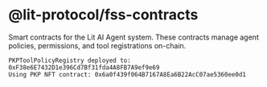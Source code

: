 # @lit-protocol/fss-contracts

Smart contracts for the Lit AI Agent system. These contracts manage agent policies, permissions, and tool registrations on-chain.

```
PKPToolPolicyRegistry deployed to: 0xF38e6E7432D1e396Cd7Bf31fda4A8FB7A9ef9e69
Using PKP NFT contract: 0x6a0f439f064B7167A8Ea6B22AcC07ae5360ee0d1
```